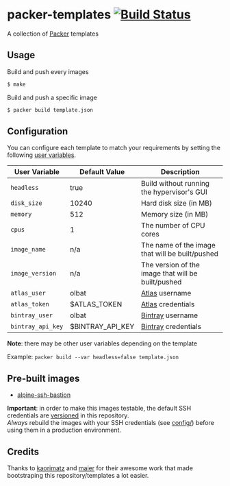 # packer-templates [![Build Status](https://secure.travis-ci.org/olbat/packer-templates.png?branch=master)](https://travis-ci.org/olbat/packer-templates)

A collection of [Packer](https://packer.io/) templates


## Usage
Build and push every images
```bash
$ make
```

Build and push a specific image
```bash
$ packer build template.json
```


## Configuration
You can configure each template to match your requirements by setting the following [user variables](https://www.packer.io/docs/templates/user-variables.html).

 User Variable   | Default Value | Description
-----------------|---------------|-------------------------------------------
 `headless`      | true          | Build without running the hypervisor's GUI
 `disk_size`     | 10240         | Hard disk size (in MB)
 `memory`        | 512           | Memory size (in MB)
 `cpus`          | 1             | The number of CPU cores
 `image_name`    | n/a           | The name of the image that will be built/pushed
 `image_version` | n/a           | The version of the image that will be built/pushed
 `atlas_user`    | olbat         | [Atlas](https://atlas.hashicorp.com) username
 `atlas_token`   | $ATLAS_TOKEN  | [Atlas](https://atlas.hashicorp.com) credentials
 `bintray_user`  | olbat         | [Bintray](https://bintray.com) username
 `bintray_api_key` | $BINTRAY_API_KEY | [Bintray](https://bintray.com) credentials

__Note__: there may be other user variables depending on the template

Example: `packer build --var headless=false template.json`


## Pre-built images
- [alpine-ssh-bastion](alpine-ssh-bastion.md#pre-built-images)

__Important__: in order to make this images testable, the default SSH credentials are [versioned](credentials/) in this repository.  
_Always_ rebuild the images with your SSH credentials (see [config/](config/)) before using them in a production environment.


## Credits
Thanks to [kaorimatz](https://github.com/kaorimatz/packer-templates) and
[maier](https://github.com/maier/packer-templates) for their awesome work that
made bootstraping this repository/templates a lot easier.
